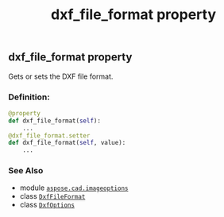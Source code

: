 ﻿---
title: dxf_file_format property
second_title: Aspose.CAD for Python via .NET API References
description: 
type: docs
weight: 50
url: /python-net/aspose.cad.imageoptions/dxfoptions/dxf_file_format/
is_root: false
---

## dxf_file_format property


Gets or sets the DXF file format.
### Definition:
```python
@property
def dxf_file_format(self):
    ...
@dxf_file_format.setter
def dxf_file_format(self, value):
    ...
```

### See Also
* module [`aspose.cad.imageoptions`](../../)
* class [`DxfFileFormat`](/cad/python-net/aspose.cad.fileformats.cad.cadconsts/dxffileformat)
* class [`DxfOptions`](/cad/python-net/aspose.cad.imageoptions/dxfoptions)
